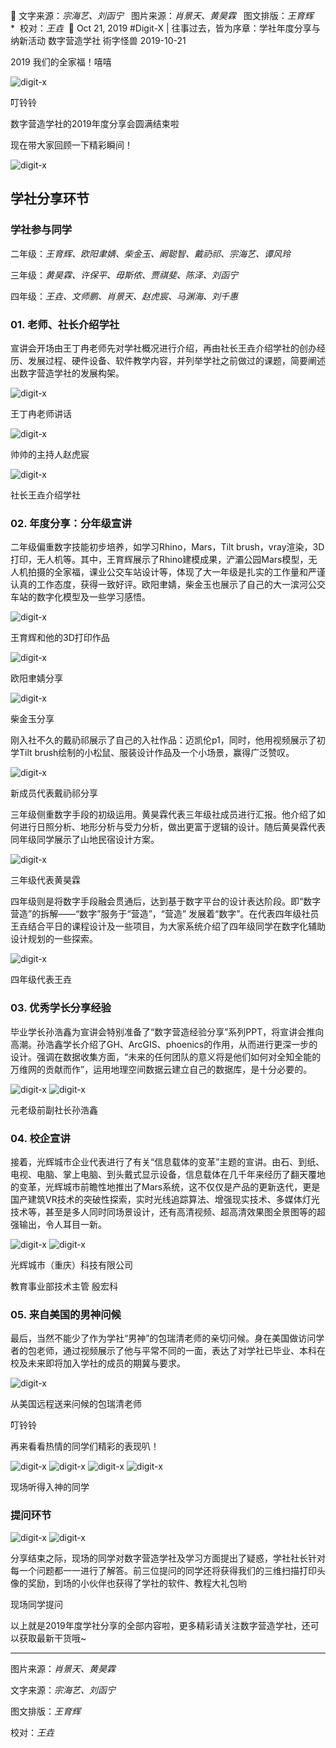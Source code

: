 🐞 文字来源：*宗海艺、刘函宁*&nbsp;&nbsp; 图片来源：*肖景天、黄昊霖* &nbsp;&nbsp;图文排版：*王育辉**&nbsp;&nbsp;校对：*王垚*&nbsp;&nbsp;📅 Oct 21, 2019
#Digit-X | 往事过去，皆为序章：学社年度分享与纳新活动
数字营造学社 術字怪兽 2019-10-21

2019 我们的全家福！嘻嘻

<img src="./imgs_/the_past_isthe_preface_recruitment/22.webp" height="auto" width="auto"  title="digit-x">

叮铃铃

数字营造学社的2019年度分享会圆满结束啦

现在带大家回顾一下精彩瞬间！

<img src="./imgs_/the_past_isthe_preface_recruitment/1.gif" height="auto" width="auto"  title="digit-x">

## 学社分享环节


### 学社参与同学



二年级：*王育辉、欧阳聿婧、柴金玉、阚聪智、戴礽祁、宗海艺、谭风玲*

三年级：*黄昊霖、许保平、毋斯侬、贾祺斐、陈泽、刘函宁*

四年级：*王垚、文师鹏、肖景天、赵虎宸、马渊海、刘千惠*


### 01.   老师、社长介绍学社


宣讲会开场由王丁冉老师先对学社概况进行介绍，再由社长王垚介绍学社的创办经历、发展过程、硬件设备、软件教学内容，并列举学社之前做过的课题，简要阐述出数字营造学社的发展构架。

<img src="./imgs_/the_past_isthe_preface_recruitment/2.webp" height="auto" width="auto"  title="digit-x">

王丁冉老师讲话

<img src="./imgs_/the_past_isthe_preface_recruitment/3.webp" height="auto" width="auto"  title="digit-x">


帅帅的主持人赵虎宸

<img src="./imgs_/the_past_isthe_preface_recruitment/4.webp" height="auto" width="auto"  title="digit-x">


社长王垚介绍学社


### 02.  年度分享：分年级宣讲


二年级偏重数字技能初步培养，如学习Rhino，Mars，Tilt brush，vray渲染，3D打印，无人机等。其中，王育辉展示了Rhino建模成果，浐灞公园Mars模型，无人机拍摄的全家福，课业公交车站设计等，体现了大一年级是扎实的工作量和严谨认真的工作态度，获得一致好评。欧阳聿婧，柴金玉也展示了自己的大一滨河公交车站的数字化模型及一些学习感悟。

<img src="./imgs_/the_past_isthe_preface_recruitment/5.webp" height="auto" width="auto"  title="digit-x">

王育辉和他的3D打印作品

<img src="./imgs_/the_past_isthe_preface_recruitment/6.webp" height="auto" width="auto"  title="digit-x">


欧阳聿婧分享

<img src="./imgs_/the_past_isthe_preface_recruitment/7.webp" height="auto" width="auto"  title="digit-x">

柴金玉分享


刚入社不久的戴礽祁展示了自己的入社作品：迈凯伦p1，同时，他用视频展示了初学Tilt brush绘制的小松鼠、服装设计作品及一个小场景，赢得广泛赞叹。


<img src="./imgs_/the_past_isthe_preface_recruitment/8.webp" height="auto" width="auto"  title="digit-x">

新成员代表戴礽祁分享


三年级侧重数字手段的初级运用。黄昊霖代表三年级社成员进行汇报。他介绍了如何进行日照分析、地形分析与受力分析，做出更富于逻辑的设计。随后黄昊霖代表同年级同学展示了山地民宿设计方案。

<img src="./imgs_/the_past_isthe_preface_recruitment/9.webp" height="auto" width="auto"  title="digit-x">


三年级代表黄昊霖


四年级则是将数字手段融会贯通后，达到基于数字平台的设计表达阶段。即“数字营造”的拆解——“数字”服务于“营造”，“营造” 发展着“数字”。在代表四年级社员王垚结合平日的课程设计及一些项目，为大家系统介绍了四年级同学在数字化辅助设计规划的一些探索。


<img src="./imgs_/the_past_isthe_preface_recruitment/10.webp" height="auto" width="auto"  title="digit-x">


四年级代表王垚


### 03.  优秀学长分享经验


毕业学长孙浩鑫为宣讲会特别准备了“数字营造经验分享”系列PPT，将宣讲会推向高潮。孙浩鑫学长介绍了GH、ArcGIS、phoenics的作用，从而进行更深一步的设计。强调在数据收集方面，“未来的任何团队的意义将是他们如何对全知全能的万维网的贡献而作”，运用地理空间数据云建立自己的数据库，是十分必要的。

<img src="./imgs_/the_past_isthe_preface_recruitment/11.webp" height="auto" width="auto"  title="digit-x">

<img src="./imgs_/the_past_isthe_preface_recruitment/12.webp" height="auto" width="auto"  title="digit-x">


元老级前副社长孙浩鑫


### 04.  校企宣讲


接着，光辉城市企业代表进行了有关“信息载体的变革”主题的宣讲。由石、到纸、电视、电脑、掌上电脑、到头戴式显示设备，信息载体在几千年来经历了翻天覆地的变革，光辉城市前瞻性地推出了Mars系统，这不仅仅是产品的更新迭代，更是国产建筑VR技术的突破性探索，实时光线追踪算法、增强现实技术、多媒体灯光技术等，甚至是多人同时同场景设计，还有高清视频、超高清效果图全景图等的超强输出，令人耳目一新。

<img src="./imgs_/the_past_isthe_preface_recruitment/13.webp" height="auto" width="auto"  title="digit-x">

<img src="./imgs_/the_past_isthe_preface_recruitment/14.webp" height="auto" width="auto"  title="digit-x">

光辉城市（重庆）科技有限公司 

教育事业部技术主管 殷宏科


### 05.  来自美国的男神问候


最后，当然不能少了作为学社“男神”的包瑞清老师的亲切问候。身在美国做访问学者的包老师，通过视频展示了他与平常不同的一面，表达了对学社已毕业、本科在校及未来即将加入学社的成员的期冀与要求。

<img src="./imgs_/the_past_isthe_preface_recruitment/15.webp" height="auto" width="auto"  title="digit-x">

从美国远程送来问候的包瑞清老师


叮铃铃

再来看看热情的同学们精彩的表现叭！

<img src="./imgs_/the_past_isthe_preface_recruitment/16.webp" height="auto" width="auto"  title="digit-x">

<img src="./imgs_/the_past_isthe_preface_recruitment/17.webp" height="auto" width="auto"  title="digit-x">

<img src="./imgs_/the_past_isthe_preface_recruitment/18.webp" height="auto" width="auto"  title="digit-x">

<img src="./imgs_/the_past_isthe_preface_recruitment/19.webp" height="auto" width="auto"  title="digit-x">

现场听得入神的同学



### 提问环节

<img src="./imgs_/the_past_isthe_preface_recruitment/20.webp" height="auto" width="auto"  title="digit-x">

<img src="./imgs_/the_past_isthe_preface_recruitment/21.webp" height="auto" width="auto"  title="digit-x">

分享结束之际，现场的同学对数字营造学社及学习方面提出了疑惑，学社社长针对每一个问题都一一进行了解答。前三位提问的同学还将获得我们的三维扫描打印头像的奖励，到场的小伙伴也获得了学社的软件、教程大礼包哟

现场同学提问


以上就是2019年度学社分享的全部内容啦，更多精彩请关注数字营造学社，还可以获取最新干货哦~


----


图片来源：*肖景天、黄昊霖*

文字来源：*宗海艺、刘函宁*

图文排版：*王育辉*

校对：*王垚*